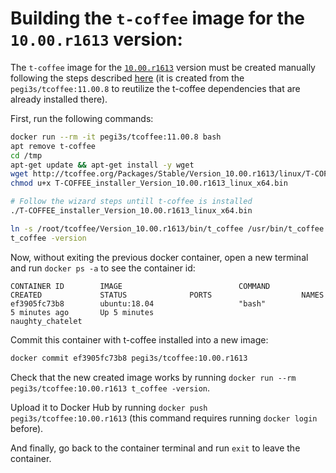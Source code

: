 # Building the `t-coffee` image for the `10.00.r1613` version:

The `t-coffee` image for the [`10.00.r1613`](http://tcoffee.org/Packages/Stable/Version_10.00.r1613/linux/) version must be created manually following the steps described [here](https://tcoffee.readthedocs.io/en/latest/tcoffee_installation.html#unix-linux) (it is created from the `pegi3s/tcoffee:11.00.8` to reutilize the t-coffee dependencies that are already installed there).

First, run the following commands:

```bash
docker run --rm -it pegi3s/tcoffee:11.00.8 bash
apt remove t-coffee
cd /tmp
apt-get update && apt-get install -y wget
wget http://tcoffee.org/Packages/Stable/Version_10.00.r1613/linux/T-COFFEE_installer_Version_10.00.r1613_linux_x64.bin
chmod u+x T-COFFEE_installer_Version_10.00.r1613_linux_x64.bin

# Follow the wizard steps untill t-coffee is installed
./T-COFFEE_installer_Version_10.00.r1613_linux_x64.bin

ln -s /root/tcoffee/Version_10.00.r1613/bin/t_coffee /usr/bin/t_coffee
t_coffee -version
```

Now, without exiting the previous docker container, open a new terminal and run `docker ps -a` to see the container id:
```
CONTAINER ID        IMAGE                          COMMAND             CREATED             STATUS              PORTS                    NAMES
ef3905fc73b8        ubuntu:18.04                   "bash"              5 minutes ago       Up 5 minutes                                 naughty_chatelet
```

Commit this container with t-coffee installed into a new image:
```bash
docker commit ef3905fc73b8 pegi3s/tcoffee:10.00.r1613
```

Check that the new created image works by running `docker run --rm pegi3s/tcoffee:10.00.r1613 t_coffee -version`.

Upload it to Docker Hub by running `docker push pegi3s/tcoffee:10.00.r1613` (this command requires running `docker login` before).

And finally, go back to the container terminal and run `exit` to leave the container.
